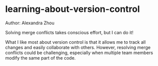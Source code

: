 # learning-about-version-control
Author: Alexandra Zhou

Solving merge conflicts takes conscious effort, but I can do it!

What I like most about version control is that it allows me to track all changes and easily collaborate with others. However, resolving merge conflicts could be challenging, especially when multiple team members modify the same part of the code.